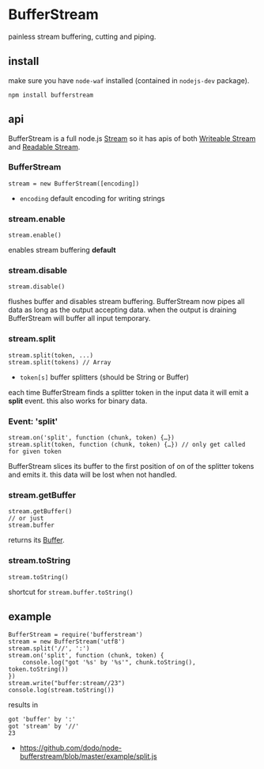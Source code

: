 # BufferStream

painless stream buffering, cutting and piping.

## install

make sure you have `node-waf` installed (contained in `nodejs-dev` package).

    npm install bufferstream

## api

BufferStream is a full node.js [Stream](http://nodejs.org/docs/v0.4.7/api/streams.html) so it has apis of both [Writeable Stream](http://nodejs.org/docs/v0.4.7/api/streams.html#writable_Stream) and [Readable Stream](http://nodejs.org/docs/v0.4.7/api/streams.html#readable_Stream).

### BufferStream

    stream = new BufferStream([encoding])
 * `encoding` default encoding for writing strings

### stream.enable

    stream.enable()

enables stream buffering __default__

### stream.disable

    stream.disable()

flushes buffer and disables stream buffering.
BufferStream now pipes all data as long as the output accepting data.
when the output is draining BufferStream will buffer all input temporary.

### stream.split

    stream.split(token, ...)
    stream.split(tokens) // Array
 * `token[s]` buffer splitters (should be String or Buffer)

each time BufferStream finds a splitter token in the input data it will emit a __split__ event.
this also works for binary data.

### Event: 'split'

    stream.on('split', function (chunk, token) {…})
    stream.split(token, function (chunk, token) {…}) // only get called for given token

BufferStream slices its buffer to the first position of on of the splitter tokens and emits it.
this data will be lost when not handled.

### stream.getBuffer

    stream.getBuffer()
    // or just
    stream.buffer

returns its [Buffer](http://nodejs.org/docs/v0.4.7/api/buffers.html).

### stream.toString

    stream.toString()

shortcut for `stream.buffer.toString()`

## example

    BufferStream = require('bufferstream')
    stream = new BufferStream('utf8')
    stream.split('//', ':')
    stream.on('split', function (chunk, token) {
        console.log("got '%s' by '%s'", chunk.toString(), token.toString())
    })
    stream.write("buffer:stream//23")
    console.log(stream.toString())

results in

    got 'buffer' by ':'
    got 'stream' by '//'
    23

* https://github.com/dodo/node-bufferstream/blob/master/example/split.js
